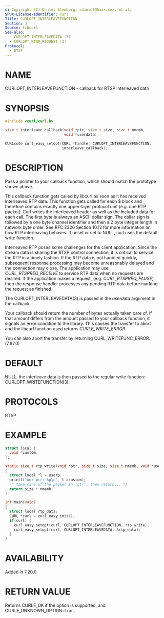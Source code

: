 ```yaml
---
c: Copyright (C) Daniel Stenberg, <daniel@haxx.se>, et al.
SPDX-License-Identifier: curl
Title: CURLOPT_INTERLEAVEFUNCTION
Section: 3
Source: libcurl
See-also:
  - CURLOPT_INTERLEAVEDATA (3)
  - CURLOPT_RTSP_REQUEST (3)
Protocol:
  - RTSP
---
```


# NAME

CURLOPT_INTERLEAVEFUNCTION - callback for RTSP interleaved data

# SYNOPSIS

~~~c
#include <curl/curl.h>

size_t interleave_callback(void *ptr, size_t size, size_t nmemb,
                           void *userdata);

CURLcode curl_easy_setopt(CURL *handle, CURLOPT_INTERLEAVEFUNCTION,
                          interleave_callback);
~~~

# DESCRIPTION

Pass a pointer to your callback function, which should match the prototype
shown above.

This callback function gets called by libcurl as soon as it has received
interleaved RTP data. This function gets called for each $ block and therefore
contains exactly one upper-layer protocol unit (e.g. one RTP packet). Curl
writes the interleaved header as well as the included data for each call. The
first byte is always an ASCII dollar sign. The dollar sign is followed by a
one byte channel identifier and then a 2 byte integer length in network byte
order. See RFC 2326 Section 10.12 for more information on how RTP interleaving
behaves. If unset or set to NULL, curl uses the default write function.

Interleaved RTP poses some challenges for the client application. Since the
stream data is sharing the RTSP control connection, it is critical to service
the RTP in a timely fashion. If the RTP data is not handled quickly,
subsequent response processing may become unreasonably delayed and the
connection may close. The application may use *CURL_RTSPREQ_RECEIVE* to
service RTP data when no requests are desired. If the application makes a
request, (e.g. *CURL_RTSPREQ_PAUSE*) then the response handler processes
any pending RTP data before marking the request as finished.

The CURLOPT_INTERLEAVEDATA(3) is passed in the *userdata* argument in
the callback.

Your callback should return the number of bytes actually taken care of. If
that amount differs from the amount passed to your callback function, it
signals an error condition to the library. This causes the transfer to abort
and the libcurl function used returns *CURLE_WRITE_ERROR*.

You can also abort the transfer by returning CURL_WRITEFUNC_ERROR. (7.87.0)

# DEFAULT

NULL, the interleave data is then passed to the regular write function:
CURLOPT_WRITEFUNCTION(3).

# PROTOCOLS

RTSP

# EXAMPLE

~~~c
struct local {
  void *custom;
};

static size_t rtp_write(void *ptr, size_t size, size_t nmemb, void *userp)
{
  struct local *l = userp;
  printf("our ptr: %p\n", l->custom);
  /* take care of the packet in 'ptr', then return... */
  return size * nmemb;
}

int main(void)
{
  struct local rtp_data;
  CURL *curl = curl_easy_init();
  if(curl) {
    curl_easy_setopt(curl, CURLOPT_INTERLEAVEFUNCTION, rtp_write);
    curl_easy_setopt(curl, CURLOPT_INTERLEAVEDATA, &rtp_data);
  }
}
~~~

# AVAILABILITY

Added in 7.20.0

# RETURN VALUE

Returns CURLE_OK if the option is supported, and CURLE_UNKNOWN_OPTION if not.
